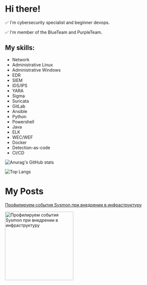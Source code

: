# Hi there!
:white_check_mark: I'm cybersecurity specialist and beginner devops.

:white_check_mark: I'm member of the BlueTeam and PurpleTeam.


## My skills:
- Network
- Administrative Linux
- Administrative Windows
- EDR
- SIEM
- IDS/IPS
- YARA
- Sigma
- Suricata
- GitLab
- Ansible
- Python
- Powershell
- Java
- ELK
- WEC/WEF
- Docker
- Detection-as-code
- CI/CD

![Anurag's GitHub stats](https://github-readme-stats.vercel.app/api?username=r00tik&show_icons=true&theme=tokyonight)

![Top Langs](https://github-readme-stats.vercel.app/api/top-langs/?username=r00tik&layout=compact&theme=tokyonight)

# My Posts 
<span>
  <a href="https://habr.com/ru/post/664916/">
    <p>Профилируем события Sysmon при внедрении в инфраструктуру</p>
    <img src="https://habrastorage.org/r/w1560/getpro/habr/upload_files/af7/9b2/ca0/af79b2ca0d3089e092ab8dccf3375bca.jpeg" alt="Профилируем события Sysmon при внедрении в инфраструктуру" height="225px">
  </a>
</span>
